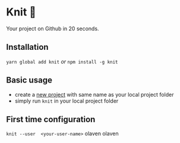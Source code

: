 # Knit 🧶
Your project on Github in 20 seconds. 

## Installation 
`yarn global add knit` _or_ `npm install -g knit`


## Basic usage 
* create a [new project](https://github.com/new) with same name as your local project folder
* simply run `knit` in your local project folder

  
## First time configuration
`knit --user  <your-user-name>`
olaven
olaven

